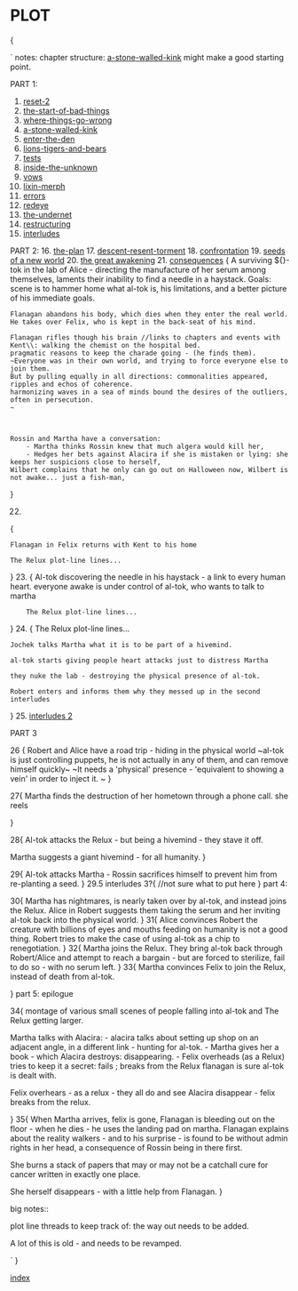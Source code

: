 # PLOT
{

`
notes: chapter structure:
[a-stone-walled-kink](a-stone-walled-kink.md) might make a good starting point. 

PART 1:
1. [reset-2](reset-2.md)
2. [the-start-of-bad-things](the-start-of-bad-things.md)
3. [where-things-go-wrong](where-things-go-wrong.md)
4. [a-stone-walled-kink](a-stone-walled-kink.md)
5. [enter-the-den](enter-the-den.md)
6. [lions-tigers-and-bears](lions-tigers-and-bears.md)
7. [tests](tests.md)
8. [inside-the-unknown](inside-the-unknown.md)
9. [vows](vows.md)
10. [lixin-merph](lixin-merph.md)
11. [errors](errors.md)
12. [redeye](redeye.md)
13. [the-undernet](the-undernet.md)
14. [restructuring](restructuring.md)
15. [interludes](interludes.md)

PART 2:
16. [the-plan](the-plan.md)
17. [descent-resent-torment](descent-resent-torment.md)
18. [confrontation](confrontation.md)
19. [seeds of a new world](seeds-of-a-new-world.md)
20. [the great awakening](the-great-awakening.md)
21. [consequences](consequences.md)
  {
    A surviving ${}-tok in the lab of Alice - directing the manufacture of her serum among themselves, laments their inability to find a needle in a haystack.
    Goals: scene is to hammer home what al-tok is, his limitations, and a better picture of his immediate goals.
    
    
    Flanagan abandons his body, which dies when they enter the real world.
    He takes over Felix, who is kept in the back-seat of his mind.

    Flanagan rifles though his brain //links to chapters and events with Kent\\: walking the chemist on the hospital bed.
    pragmatic reasons to keep the charade going - (he finds them).
    ~Everyone was in their own world, and trying to force everyone else to join them.
    But by pulling equally in all directions: commonalities appeared, ripples and echos of coherence.
    harmonizing waves in a sea of minds bound the desires of the outliers, often in persecution.
    ~



    Rossin and Martha have a conversation:
        - Martha thinks Rossin knew that much algera would kill her,
        - Hedges her bets against Alacira if she is mistaken or lying: she keeps her suspicions close to herself,
    Wilbert complains that he only can go out on Halloween now, Wilbert is not awake... just a fish-man,


  }

22.
{

    Flanagan in Felix returns with Kent to his home

    The Relux plot-line lines...



}
23. 
{
    Al-tok discovering the needle in his haystack - a link to every human heart.
    everyone awake is under control of al-tok, who wants to talk to martha

        The Relux plot-line lines...

}
24.
{
    The Relux plot-line lines...

    Jochek talks Martha what it is to be part of a hivemind.

    al-tok starts giving people heart attacks just to distress Martha
    
    they nuke the lab - destroying the physical presence of al-tok.
    
    Robert enters and informs them why they messed up in the second interludes

}
25. [interludes 2](interludes.m2)


PART 3

26
{
Robert and Alice have a road trip - hiding in the physical world
~al-tok is just controlling puppets, he is not actually in any of them, and can remove himself quickly~
~It needs a 'physical' presence - 'equivalent to showing a vein' in order to inject it. ~
}

27{
Martha finds the destruction of her hometown through a phone call. she reels

}

28{
Al-tok attacks the Relux - but being a hivemind - they stave it off.

Martha suggests a giant hivemind - for all humanity.
}

29{
Al-tok attacks Martha - Rossin sacrifices himself to prevent him from re-planting a seed.
}
29.5 interludes 3?{
    //not sure what to put here
}
part 4:

30{
Martha has nightmares, is nearly taken over by al-tok, and instead joins the Relux.
Alice in Robert suggests them taking the serum and her inviting al-tok back into the physical world.
}
31{
Alice convinces Robert the creature with billions of eyes and mouths feeding on humanity is not a good thing.
Robert tries to make the case of using al-tok as a chip to renegotiation.
}
32{
Martha joins the Relux.
They bring al-tok back through Robert/Alice and attempt to reach a bargain - but are forced to sterilize, fail to do so - with no serum left.
}
33{
Martha convinces Felix to join the Relux, instead of death from al-tok.

}
part 5: epilogue

34{
montage of various small scenes of people falling into al-tok and The Relux getting larger.

Martha talks with Alacira:
    - alacira talks about setting up shop on an adjacent angle, in a different link - hunting for al-tok.
    - Martha gives her a book - which Alacira destroys: disappearing.
    - Felix overheads (as a Relux) tries to keep it a secret: fails ; breaks from the Relux
flanagan is sure al-tok is dealt with.

Felix overhears - as a relux - they all do and see Alacira disappear - felix breaks from the relux.

}
35{
When Martha arrives, felix is gone, Flanagan is bleeding out on the floor - when he dies - he uses the landing pad on martha.
Flanagan explains about the reality walkers - and to his surprise - is found to be without admin rights in her head, a consequence of Rossin being in there first.

She burns a stack of papers that may or may not be a catchall cure for cancer written in exactly one place.

She herself disappears - with a little help from Flanagan.
}





big notes:: 
  
  plot line threads to keep track of: 
    the way out needs to be added.
  
  A lot of this is old - and needs to be revamped.


`
}

[index](index.md)